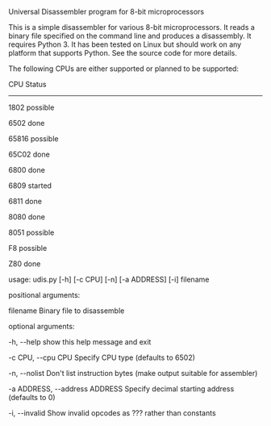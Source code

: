 Universal Disassembler program for 8-bit microprocessors

This is a simple disassembler for various 8-bit microprocessors. It
reads a binary file specified on the command line and produces a
disassembly. It requires Python 3. It has been tested on Linux but
should work on any platform that supports Python. See the source code
for more details.

The following CPUs are either supported or planned to be supported:

CPU    Status
---    ------

1802   possible

6502   done

65816  possible

65C02  done

6800   done

6809   started

6811   done

8080   done

8051   possible

F8     possible

Z80    done



usage: udis.py [-h] [-c CPU] [-n] [-a ADDRESS] [-i] filename

positional arguments:

  filename              Binary file to disassemble

optional arguments:

  -h, --help            show this help message and exit

  -c CPU, --cpu CPU     Specify CPU type (defaults to 6502)

  -n, --nolist          Don't list instruction bytes (make output suitable for assembler)

  -a ADDRESS, --address ADDRESS
                        Specify decimal starting address (defaults to 0)

  -i, --invalid         Show invalid opcodes as ??? rather than constants
